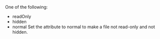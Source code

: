 One of the following:
- readOnly
- hidden
- normal
Set the attribute to normal to make a file not read-only and not hidden.